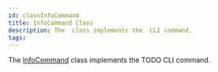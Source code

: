 ```yaml
---
id: classInfoCommand
title: InfoCommand Class
description: The  class implements the  CLI command.
tags:
---
```

The <a href="classInfoCommand">InfoCommand</a> class implements the TODO CLI command.
